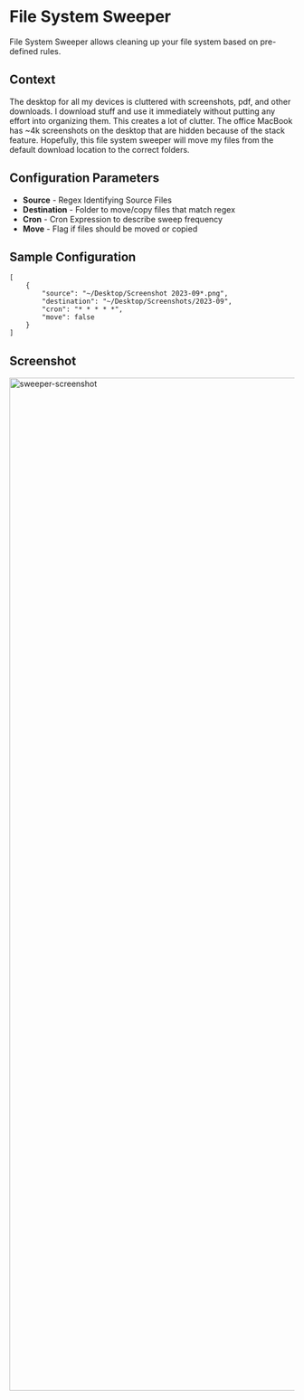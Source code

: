 # File System Sweeper
File System Sweeper allows cleaning up your file system based on pre-defined rules.

## Context
The desktop for all my devices is cluttered with screenshots, pdf, and other downloads. I download stuff and use it immediately without putting any effort into organizing them. This creates a lot of clutter. The office MacBook has ~4k screenshots on the desktop that are hidden because of the stack feature. Hopefully, this file system sweeper will move my files from the default download location to the correct folders.

## Configuration Parameters
- **Source** - Regex Identifying Source Files
- **Destination** - Folder to move/copy files that match regex
- **Cron** - Cron Expression to describe sweep frequency
- **Move** - Flag if files should be moved or copied

## Sample Configuration
```
[
    {
        "source": "~/Desktop/Screenshot 2023-09*.png",
        "destination": "~/Desktop/Screenshots/2023-09",
        "cron": "* * * * *",
        "move": false
    }
]
```

## Screenshot
<img width="1792" alt="sweeper-screenshot" src="https://github.com/prophet1906/fs-sweeper/assets/32415088/8ea815a1-e076-4ed7-b10f-74a00f71668d">
